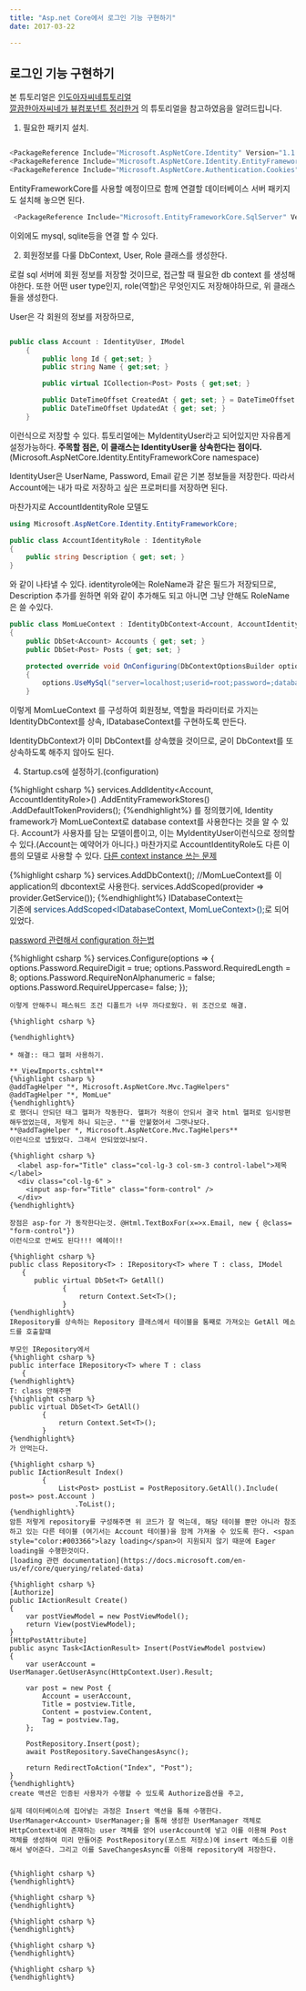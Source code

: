 ```yaml
---
title: "Asp.net Core에서 로그인 기능 구현하기"
date: 2017-03-22

---
```


## 로그인 기능 구현하기

본 튜토리얼은
[인도아자씨네튜토리얼](http://www.binaryintellect.net/articles/b957238b-e2dd-4401-bfd7-f0b8d984786d.aspx)<br/>
[깔끔한아자씨네가 뷰컴포넌트 정리한거](https://andrewlock.net/an-introduction-to-viewcomponents-a-login-status-view-component/)
의 튜토리얼을 참고하였음을 알려드립니다.

1. 필요한 패키지 설치.

```c#

<PackageReference Include="Microsoft.AspNetCore.Identity" Version="1.1.0" />
<PackageReference Include="Microsoft.AspNetCore.Identity.EntityFrameworkCore" Version="1.1.0"/>
<PackageReference Include="Microsoft.AspNetCore.Authentication.Cookies" Version="1.1.0"/>

```

EntityFrameworkCore를 사용할 예정이므로 함께 연결할 데이터베이스 서버 패키지도 설치해 놓으면 된다.

```c#
 <PackageReference Include="Microsoft.EntityFrameworkCore.SqlServer" Version="1.1.1" />
```

이외에도 mysql, sqlite등을 연결 할 수 있다.    

2. 회원정보를 다룰 DbContext, User, Role 클래스를 생성한다.

로컬 sql 서버에 회원 정보를 저장할 것이므로, 접근할 때 필요한 db context 를 생성해야한다. 또한 어떤 user type인지, role(역할)은 무엇인지도 저장해야하므로, 위 클래스들을 생성한다.

User은 각 회원의 정보를 저장하므로,

```c#

public class Account : IdentityUser, IModel
    {
        public long Id { get;set; }
        public string Name { get;set; }

        public virtual ICollection<Post> Posts { get;set; }

        public DateTimeOffset CreatedAt { get; set; } = DateTimeOffset.Now;
        public DateTimeOffset UpdatedAt { get; set; }
    }
```

이런식으로 저장할 수 있다. 튜토리얼에는 MyIdentityUser라고 되어있지만 자유롭게 설정가능하다. **주목할 점은, 이 클래스는 IdentityUser을 상속한다는 점이다.** (Microsoft.AspNetCore.Identity.EntityFrameworkCore namespace)

IdentityUser은 UserName, Password, Email 같은 기본 정보들을 저장한다. 따라서 Account에는 내가 따로 저장하고 싶은 프로퍼티를 저장하면 된다.

마찬가지로 AccountIdentityRole 모델도
```c#
using Microsoft.AspNetCore.Identity.EntityFrameworkCore;

public class AccountIdentityRole : IdentityRole
{
    public string Description { get; set; }
}
```

와 같이 나타낼 수 있다. identityrole에는 RoleName과 같은 필드가 저장되므로, Description 추가를 원하면 위와 같이 추가해도 되고 아니면 그냥 안해도 RoleName은 쓸 수있다.
```c#
public class MomLueContext : IdentityDbContext<Account, AccountIdentityRole, string> , IDatabaseContext
{
    public DbSet<Account> Accounts { get; set; }
    public DbSet<Post> Posts { get; set; }

    protected override void OnConfiguring(DbContextOptionsBuilder options)
    {
        options.UseMySql("server=localhost;userid=root;password=;database=helloworld;");
    }
```
이렇게 MomLueContext 를 구성하여 회원정보, 역할을 파라미터로 가지는 IdentityDbContext를 상속, IDatabaseContext를 구현하도록 만든다.

IdentityDbContext가 이미 DbContext를 상속했을 것이므로, 굳이 DbContext를 또 상속하도록 해주지 않아도 된다.

4. Startup.cs에 설정하기.(configuration)

{%highlight csharp %}
services.AddIdentity<Account, AccountIdentityRole>()
        .AddEntityFrameworkStores<MomLueContext>()
        .AddDefaultTokenProviders();
{%endhighlight%}
를 정의했기에, Identity framework가 MomLueContext로 database context를 사용한다는 것을 알 수 있다. Account가 사용자를 담는 모델이름이고, 이는 MyIdentityUser이런식으로 정의할 수 있다.(Account는 예약어가 아니다.) 마찬가지로 AccountIdentityRole도 다른 이름의 모델로 사용할 수 있다.
[다른 context instance 쓰는 문제](http://www.jerriepelser.com/blog/resolve-dbcontext-as-interface-in-aspnet5-ioc-container/)

{%highlight csharp %}
services.AddDbContext<MomLueContext>();
//MomLueContext를 이 application의 dbcontext로 사용한다.
services.AddScoped<IDatabaseContext>(provider => provider.GetService<MomLueContext>());
{%endhighlight%}
IDatabaseContext는  
기존에 <span style="color:#003366">services.AddScoped<IDatabaseContext, MomLueContext>();</span>로 되어 있었다.

[password 관련해서 configuration 하는법](https://docs.microsoft.com/en-us/aspnet/core/security/authentication/identity-configuration)

{%highlight csharp %}
  services.Configure<IdentityOptions>(options => {
      options.Password.RequireDigit = true;
      options.Password.RequiredLength = 8;
      options.Password.RequireNonAlphanumeric = false;
      options.Password.RequireUppercase= false;
  });
```
이렇게 안해주니 패스워드 조건 디폴트가 너무 까다로웠다. 위 조건으로 해결.

{%highlight csharp %}

{%endhighlight%}

* 해결:: 태그 헬퍼 사용하기.

**_ViewImports.cshtml**
{%highlight csharp %}
@addTagHelper "*, Microsoft.AspNetCore.Mvc.TagHelpers"
@addTagHelper "*, MomLue"
{%endhighlight%}
로 했더니 안되던 태그 헬퍼가 작동한다. 헬퍼가 적용이 안되서 결국 html 헬퍼로 임시방편해두었었는데, 저렇게 하니 되는군. ""를 안붙혔어서 그랫나보다.
**@addTagHelper *, Microsoft.AspNetCore.Mvc.TagHelpers**
이런식으로 냅뒀었다. 그래서 안되었었나보다.

{%highlight csharp %}
  <label asp-for="Title" class="col-lg-3 col-sm-3 control-label">제목</label>
  <div class="col-lg-6" >
    <input asp-for="Title" class="form-control" />
  </div>
{%endhighlight%}

장점은 asp-for 가 동작한다는것. @Html.TextBoxFor(x=>x.Email, new { @class= "form-control"})
이런식으로 안써도 된다!!! 예헤이!!

{%highlight csharp %}
public class Repository<T> : IRepository<T> where T : class, IModel
   {
      public virtual DbSet<T> GetAll()
             {
                 return Context.Set<T>();
             }
{%endhighlight%}
IRepository를 상속하는 Repository 클래스에서 테이블을 통째로 가져오는 GetAll 메소드를 호출할떄

부모인 IRepository에서
{%highlight csharp %}
public interface IRepository<T> where T : class
   {
{%endhighlight%}
T: class 안해주면
{%highlight csharp %}
public virtual DbSet<T> GetAll()
        {
            return Context.Set<T>();
        }
{%endhighlight%}
가 안먹는다.

{%highlight csharp %}
public IActionResult Index()
        {
            List<Post> postList = PostRepository.GetAll().Include( post=> post.Account )
                .ToList();
{%endhighlight%}
암튼 저렇게 repository를 구성해주면 위 코드가 잘 먹는데, 해당 테이블 뿐만 아니라 참조하고 있는 다른 테이블 (여기서는 Account 테이블)을 함께 가져올 수 있도록 한다. <span style="color:#003366">lazy loading</span>이 지원되지 않기 때문에 Eager loading을 수행한것이다.
[loading 관련 documentation](https://docs.microsoft.com/en-us/ef/core/querying/related-data)

{%highlight csharp %}
[Authorize]
public IActionResult Create()
{
    var postViewModel = new PostViewModel();
    return View(postViewModel);
}
[HttpPostAttribute]
public async Task<IActionResult> Insert(PostViewModel postview)
{
    var userAccount = UserManager.GetUserAsync(HttpContext.User).Result;

    var post = new Post {
        Account = userAccount,
        Title = postview.Title,
        Content = postview.Content,
        Tag = postview.Tag,
    };

    PostRepository.Insert(post);
    await PostRepository.SaveChangesAsync();

    return RedirectToAction("Index", "Post");
}
{%endhighlight%}
create 액션은 인증된 사용자가 수행할 수 있도록 Authorize옵션을 주고,

실제 데이터베이스에 집어넣는 과정은 Insert 액션을 통해 수행한다. UserManager<Account> UserManager;을 통해 생성한 UserManager 객체로
HttpContext내에 존재하는 user 객체를 얻어 userAccount에 넣고 이를 이용해 Post 객체를 생성하여 미리 만들어준 PostRepository(포스트 저장소)에 insert 메소드를 이용해서 넣어준다. 그리고 이를 SaveChangesAsync를 이용해 repository에 저장한다.


{%highlight csharp %}
{%endhighlight%}

{%highlight csharp %}
{%endhighlight%}

{%highlight csharp %}
{%endhighlight%}

{%highlight csharp %}
{%endhighlight%}

{%highlight csharp %}
{%endhighlight%}
